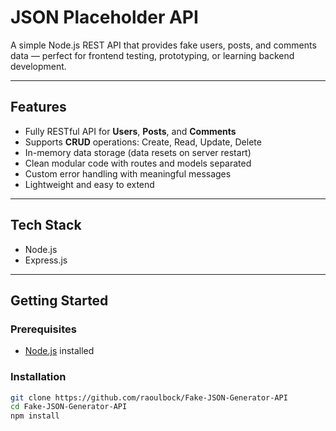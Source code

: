 # JSON Placeholder API

A simple Node.js REST API that provides fake users, posts, and comments data — perfect for frontend testing, prototyping, or learning backend development.

---

## Features

- Fully RESTful API for **Users**, **Posts**, and **Comments**
- Supports **CRUD** operations: Create, Read, Update, Delete
- In-memory data storage (data resets on server restart)
- Clean modular code with routes and models separated
- Custom error handling with meaningful messages
- Lightweight and easy to extend

---

## Tech Stack

- Node.js
- Express.js

---

## Getting Started

### Prerequisites

- [Node.js](https://nodejs.org/) installed

### Installation

```bash
git clone https://github.com/raoulbock/Fake-JSON-Generator-API
cd Fake-JSON-Generator-API
npm install
